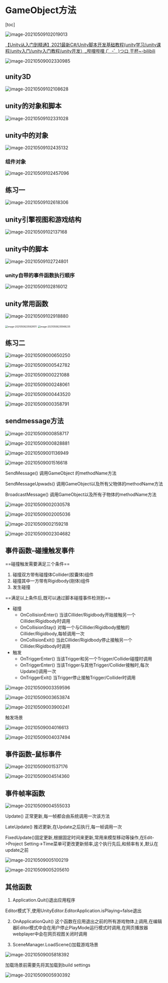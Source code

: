 # GameObject方法

[toc]

![image-20210509102019013](imgs/image-20210509102019013.png)

[【Unity从入门到精通】2021最新C#/Unity脚本开发基础教程(unity学习/unity课程/unity入门/unity入门教程/unity开发）_哔哩哔哩 (゜-゜)つロ 干杯~-bilibili](https://www.bilibili.com/video/BV1r64y1U7fm?p=8&spm_id_from=pageDriver)

![image-20210509002330985](imgs/image-20210509002330985.png)

## unity3D

![image-20210509102108628](imgs/image-20210509102108628.png)

## unity的对象和脚本

![image-20210509102331028](imgs/image-20210509102331028.png)

## unity中的对象

![image-20210509102435132](imgs/image-20210509102435132.png)

### 组件对象

![image-20210509102457096](imgs/image-20210509102457096.png)

## 练习一

![image-20210509102618306](imgs/image-20210509102618306.png)



## unity引擎视图和游戏结构

![image-20210509102137168](imgs/image-20210509102137168.png)

## unity中的脚本

![image-20210509102724801](imgs/image-20210509102724801.png)

### unity自带的事件函数执行顺序

![image-20210509102816012](imgs/image-20210509102816012.png)

## unity常用函数

![image-20210509102918880](imgs/image-20210509102918880.png)

<img src="imgs/image-20210508235929511.png" alt="image-20210508235929511" style="zoom:50%;" />

<img src="imgs/image-20210508235948235.png" alt="image-20210508235948235" style="zoom:50%;" />

## 练习二

![image-20210509000650250](imgs/image-20210509000650250.png)

![image-20210509000542782](imgs/image-20210509000542782.png)

![image-20210509000221088](imgs/image-20210509000221088.png)

![image-20210509000248061](imgs/image-20210509000248061.png)

![image-20210509000443520](imgs/image-20210509000443520.png)

![image-20210509000358791](imgs/image-20210509000358791.png)

## sendmessage方法

![image-20210509000858717](imgs/image-20210509000858717.png)

![image-20210509000828881](imgs/image-20210509000828881.png)

![image-20210509001136949](imgs/image-20210509001136949.png)

![image-20210509001516618](imgs/image-20210509001516618.png)

SendMessage() 调用GameObject 的methodName方法

SendMessageUpwads() 调用GameObject以及所有父物体的methodName方法

BroadcastMessage() 调用GameObject以及所有子物体的methodName方法

![image-20210509002030578](imgs/image-20210509002030578.png)

![image-20210509002005036](imgs/image-20210509002005036.png)

![image-20210509002159218](imgs/image-20210509002159218.png)

![image-20210509002304682](imgs/image-20210509002304682.png)

## 事件函数–碰撞触发事件

==碰撞触发需要满足三个条件==

1. 碰撞双方带有碰撞体Collider(胶囊体)组件
2. 碰撞其中一方带有Rigidbody(刚体)组件
3. 发生碰撞

==满足以上条件后,既可以通过脚本碰撞事件检测到==

* 碰撞
  * OnCollisionEnter() 当该Cillider/Rigidbody开始接触另一个Cillider/Rigidbody时调用
  * OnCollisionStay() 对每一个与Cillider/Rigidbody接触的Cillider/Rigidbody,每帧调用一次
  * OnCollisionExit() 当此Cillider/Rigidbody停止接触另一个Cillider/Rigidbody时调用
* 触发
  * OnTriggerEnter() 当该Trigger和另一个Trigger/Collider碰撞时调用
  * OnTriggerEnter() 当该Trigger与其他Trigger/Collider接触时,每次Update()调用一次
  * OnTriggerExit() 当Trigger停止接触Trigger/Collider时调用

![image-20210509003359596](imgs/image-20210509003359596.png)

![image-20210509003653874](imgs/image-20210509003653874.png)

![image-20210509003900241](imgs/image-20210509003900241.png)

触发场景

![image-20210509004016613](imgs/image-20210509004016613.png)

![image-20210509004037494](imgs/image-20210509004037494.png)

## 事件函数–鼠标事件

![image-20210509001537176](imgs/image-20210509001537176.png)

![image-20210509004514360](imgs/image-20210509004514360.png)

## 事件帧率函数

![image-20210509004555033](imgs/image-20210509004555033.png)

Update() 正常更新,每一帧都会由系统调用一次该方法

LateUpdate() 推迟更新,在Update之后执行,每一帧调用一次

FixedUpdate()固定更新,根据固定时间来更新,常用来模型移动等操作,在Edit->Project Setting->Time菜单可更改更新频率,这个执行先后,和频率有关,默认在update之前

![image-20210509005100219](imgs/image-20210509005100219.png)

![image-20210509005205610](imgs/image-20210509005205610.png)

## 其他函数

1. Application.Quit()退出应用程序

Editor模式下,使用UnityEditor.EditorApplication.isPlaying=false退出

2. OnApplicationQuit() 这个函数在应用退出之前的所有游戏物体上调用,在编辑器Editor模式中会在用户停止PlayMode运行模式时调用,在网页播放器webplayer中会在网页视图关闭时调用

3. SceneManager.LoadScene()加载游戏场景

![image-20210509005818392](imgs/image-20210509005818392.png)

加载场景前需要先将其加载到build settings

![image-20210509005930392](imgs/image-20210509005930392.png)


